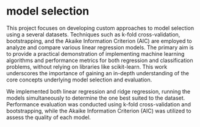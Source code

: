 # model selection
This project focuses on developing custom approaches to model selection using a several datasets. Techniques such as k-fold cross-validation, bootstrapping, and the Akaike Information Criterion (AIC) are employed to analyze and compare various linear regression models. The primary aim is to provide a practical demonstration of implementing machine learning algorithms and performance metrics for both regression and classification problems, without relying on libraries like scikit-learn. This work underscores the importance of gaining an in-depth understanding of the core concepts underlying model selection and evaluation.

We implemented both linear regression and ridge regression, running the models simultaneously to determine the one best suited to the dataset. Performance evaluation was conducted using k-fold cross-validation and bootstrapping, while the Akaike Information Criterion (AIC) was utilized to assess the quality of each model.
